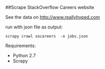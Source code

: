 ##Scrape StackOverflow Careers website

See the data on http://www.reallyhyped.com


run with json file as output:

`scrapy crawl socareers  -o jobs.json`



Requirements:

* Python 2.7
* Scrapy 
